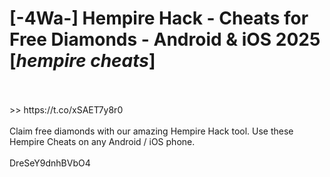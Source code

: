# [-4Wa-] Hempire Hack - Cheats for Free Diamonds - Android & iOS 2025 [*hempire cheats*]
<br>
<br> >> https://t.co/xSAET7y8r0

<br>
<br>Claim free diamonds with our amazing Hempire Hack tool. Use these Hempire Cheats on any Android / iOS phone.
<br>
<br>DreSeY9dnhBVbO4

